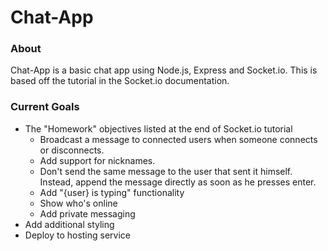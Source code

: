 # Chat-App

### About
Chat-App is a basic chat app using Node.js, Express and Socket.io. This is based off the tutorial in the Socket.io documentation.

### Current Goals
- The "Homework" objectives listed at the end of Socket.io tutorial
    - Broadcast a message to connected users when someone connects or disconnects.
    - Add support for nicknames.
    - Don't send the same message to the user that sent it himself. Instead, append the message directly as soon as he presses enter.
    - Add "{user} is typing" functionality
    - Show who's online
    - Add private messaging 
- Add additional styling
- Deploy to hosting service